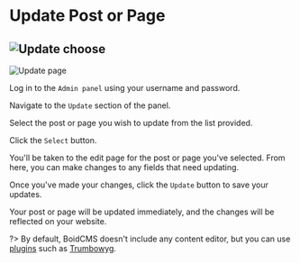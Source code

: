 # Update Post or Page

![Update choose](https://boidcms.github.io/_media/updatechoose.png)
------
![Update page](https://boidcms.github.io/_media/update.png)

Log in to the `Admin panel` using your username and password.

Navigate to the `Update` section of the panel.

Select the post or page you wish to update from the list provided.

Click the `Select` button.

You'll be taken to the edit page for the post or page you've selected. From here, you can make changes to any fields that need updating.

Once you've made your changes, click the `Update` button to save your updates.

Your post or page will be updated immediately, and the changes will be reflected on your website.


?> By default, BoidCMS doesn't include any content editor, but you can use [plugins](plugins/) such as [Trumbowyg](https://github.com/BoidCMS/trumbowyg).

